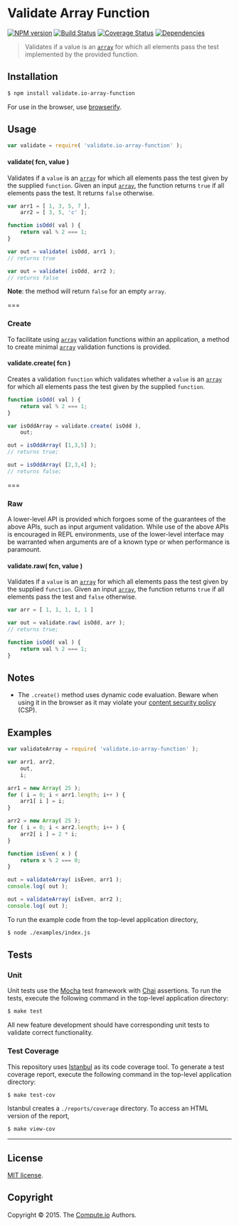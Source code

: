 Validate Array Function
===
[![NPM version][npm-image]][npm-url] [![Build Status][travis-image]][travis-url] [![Coverage Status][codecov-image]][codecov-url] [![Dependencies][dependencies-image]][dependencies-url]

> Validates if a value is an [`array`](https://developer.mozilla.org/en-US/docs/Web/JavaScript/Reference/Global_Objects/Array) for which all elements pass the test implemented by the provided function.


## Installation

``` bash
$ npm install validate.io-array-function
```

For use in the browser, use [browserify](https://github.com/substack/node-browserify).


## Usage

``` javascript
var validate = require( 'validate.io-array-function' );
```

<a name="validate"></a>
#### validate( fcn, value )

Validates if a `value` is an [`array`](https://developer.mozilla.org/en-US/docs/Web/JavaScript/Reference/Global_Objects/Array) for which all elements pass the test given by the supplied `function`. Given an input [`array`](https://developer.mozilla.org/en-US/docs/Web/JavaScript/Reference/Global_Objects/Array), the function returns `true` if all elements pass the test. It returns `false` otherwise.

``` javascript
var arr1 = [ 1, 3, 5, 7 ],
	arr2 = [ 3, 5, 'c' ];

function isOdd( val ) {
	return val % 2 === 1;
}

var out = validate( isOdd, arr1 );
// returns true

var out = validate( isOdd, arr2 );
// returns false

```

__Note__: the method will return `false` for an empty `array`.

===
### Create

To facilitate using [`array`](https://developer.mozilla.org/en-US/docs/Web/JavaScript/Reference/Global_Objects/Array) validation functions within an application, a method to create minimal [`array`](https://developer.mozilla.org/en-US/docs/Web/JavaScript/Reference/Global_Objects/Array) validation functions is provided.

#### validate.create( fcn )

Creates a validation `function` which validates whether a `value` is an  [`array`](https://developer.mozilla.org/en-US/docs/Web/JavaScript/Reference/Global_Objects/Array) for which all elements pass the test given by the supplied `function`.

``` javascript
function isOdd( val ) {
	return val % 2 === 1;
}

var isOddArray = validate.create( isOdd ),
	out;

out = isOddArray( [1,3,5] );
// returns true;

out = isOddArray( [2,3,4] );
// returns false;
```

===
### Raw

A lower-level API is provided which forgoes some of the guarantees of the above APIs, such as input argument validation. While use of the above APIs is encouraged in REPL environments, use of the lower-level interface may be warranted when arguments are of a known type or when performance is paramount.

#### validate.raw( fcn, value )

Validates if a `value` is an [`array`](https://developer.mozilla.org/en-US/docs/Web/JavaScript/Reference/Global_Objects/Array) for which all elements pass the test given by the supplied `function`. Given an input [`array`](https://developer.mozilla.org/en-US/docs/Web/JavaScript/Reference/Global_Objects/Array), the function returns `true` if all elements pass the test and `false` otherwise.

``` javascript
var arr = [ 1, 1, 1, 1, 1 ]

var out = validate.raw( isOdd, arr );
// returns true;

function isOdd( val ) {
	return val % 2 === 1;
}
```

## Notes

*	The `.create()` method uses dynamic code evaluation. Beware when using it in the browser as it may violate your [content security policy](https://developer.mozilla.org/en-US/docs/Web/Security/CSP) (CSP).


## Examples

``` javascript
var validateArray = require( 'validate.io-array-function' );

var arr1, arr2,
	out,
	i;

arr1 = new Array( 25 );
for ( i = 0; i < arr1.length; i++ ) {
	arr1[ i ] = i;
}

arr2 = new Array( 25 );
for ( i = 0; i < arr2.length; i++ ) {
	arr2[ i ] = 2 * i;
}

function isEven( x ) {
	return x % 2 === 0;
}

out = validateArray( isEven, arr1 );
console.log( out );

out = validateArray( isEven, arr2 );
console.log( out );
```

To run the example code from the top-level application directory,

``` bash
$ node ./examples/index.js
```


## Tests

### Unit

Unit tests use the [Mocha](http://mochajs.org/) test framework with [Chai](http://chaijs.com) assertions. To run the tests, execute the following command in the top-level application directory:

``` bash
$ make test
```

All new feature development should have corresponding unit tests to validate correct functionality.


### Test Coverage

This repository uses [Istanbul](https://github.com/gotwarlost/istanbul) as its code coverage tool. To generate a test coverage report, execute the following command in the top-level application directory:

``` bash
$ make test-cov
```

Istanbul creates a `./reports/coverage` directory. To access an HTML version of the report,

``` bash
$ make view-cov
```


---
## License

[MIT license](http://opensource.org/licenses/MIT).


## Copyright

Copyright &copy; 2015. The [Compute.io](https://github.com/compute-io) Authors.


[npm-image]: http://img.shields.io/npm/v/validate.io-array-function.svg
[npm-url]: https://npmjs.org/package/validate.io-array-function

[travis-image]: http://img.shields.io/travis/validate-io/array-function/master.svg
[travis-url]: https://travis-ci.org/validate-io/array-function

[codecov-image]: https://img.shields.io/codecov/c/github/validate-io/array-function/master.svg
[codecov-url]: https://codecov.io/github/validate-io/array-function?branch=master

[dependencies-image]: http://img.shields.io/david/validate-io/array-function.svg
[dependencies-url]: https://david-dm.org/validate-io/array-function

[dev-dependencies-image]: http://img.shields.io/david/dev/validate-io/array-function.svg
[dev-dependencies-url]: https://david-dm.org/dev/validate-io/array-function

[github-issues-image]: http://img.shields.io/github/issues/validate-io/array-function.svg
[github-issues-url]: https://github.com/validate-io/array-function/issues
